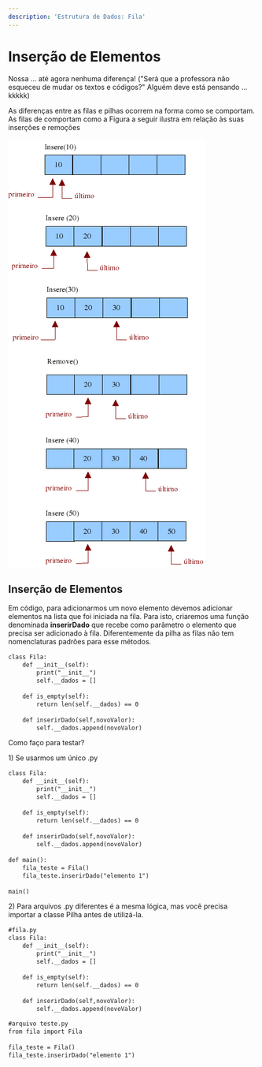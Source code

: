 ```yaml
---
description: 'Estrutura de Dados: Fila'
---
```


# Inserção de Elementos

Nossa ... até agora nenhuma diferença! \("Será que a professora não esqueceu de mudar os textos e códigos?" Alguém deve está pensando ... kkkkk\)

As diferenças entre as filas e pilhas ocorrem na forma como se comportam. As filas de comportam como a Figura a seguir ilustra em relação às suas inserções e remoções

![Inser&#xE7;&#xF5;es e Remo&#xE7;&#xF5;es Fila](../../../.gitbook/assets/image%20%2829%29.png)

## Inserção de Elementos

Em código, para adicionarmos um novo elemento devemos adicionar elementos na lista que foi iniciada na fila. Para isto, criaremos uma função denominada **inserirDado** que recebe como parâmetro o elemento que precisa ser adicionado à fila. Diferentemente da pilha as filas não tem nomenclaturas padrões para esse métodos.

```text
class Fila:
    def __init__(self):
        print("__init__")
        self.__dados = []
    
    def is_empty(self):
        return len(self.__dados) == 0

    def inserirDado(self,novoValor):
        self.__dados.append(novoValor)
```

Como faço para testar?

1\) Se usarmos um único .py

```text
class Fila:
    def __init__(self):
        print("__init__")
        self.__dados = []
    
    def is_empty(self):
        return len(self.__dados) == 0

    def inserirDado(self,novoValor):
        self.__dados.append(novoValor)

def main():
    fila_teste = Fila()
    fila_teste.inserirDado("elemento 1")

main()
```

2\) Para arquivos .py diferentes é a mesma lógica, mas você precisa importar a classe Pilha antes de utilizá-la.

```text
#fila.py
class Fila:
    def __init__(self):
        print("__init__")
        self.__dados = []
    
    def is_empty(self):
        return len(self.__dados) == 0

    def inserirDado(self,novoValor):
        self.__dados.append(novoValor)
```

```text
#arquivo teste.py
from fila import Fila

fila_teste = Fila()
fila_teste.inserirDado("elemento 1")
```

